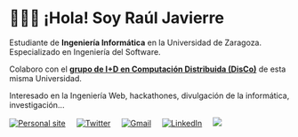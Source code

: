 # 👨🏽‍💻 ¡Hola! Soy Raúl Javierre


Estudiante de **Ingeniería Informática** en la Universidad de Zaragoza. Especializado en Ingeniería del Software. 

Colaboro con el <a href="http://webdiis.unizar.es/DISCO/">**grupo de I+D en Computación Distribuida (DisCo)**</a> de esta misma Universidad.

Interesado en la Ingeniería Web, hackathones, divulgación de la informática, investigación...

<a href="https://rauljavierre.github.io/"><img src="https://img.shields.io/website?style=for-the-badge&url=https%3A%2F%2Frauljavierre.github.io%2F" alt="Personal site"></a> &nbsp; &nbsp;
<a href="https://twitter.com/rauljavierre"><img src="https://img.shields.io/badge/Twitter-1DA1F2?style=for-the-badge&logo=twitter&logoColor=white" alt="Twitter"></a> &nbsp; &nbsp;
<a href="mailto:javierreraul@gmail.com"><img src="https://img.shields.io/badge/Gmail-D14836?style=for-the-badge&logo=gmail&logoColor=white" alt="Gmail"></a> &nbsp; &nbsp;
<a href="https://www.linkedin.com/in/raul-javierre/"><img src="https://img.shields.io/badge/LinkedIn-0077B5?style=for-the-badge&logo=linkedin&logoColor=white" alt="LinkedIn"></a> &nbsp; &nbsp;
![](https://komarev.com/ghpvc/?username=javierreraul&color=blue)

